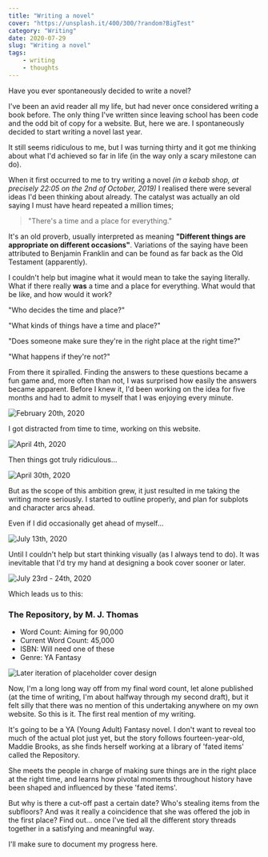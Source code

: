 ```yaml
---
title: "Writing a novel"
cover: "https://unsplash.it/400/300/?random?BigTest"
category: "Writing"
date: 2020-07-29
slug: "Writing a novel"
tags:
    - writing
    - thoughts
---
```



Have you ever spontaneously decided to write a novel?

I've been an avid reader all my life, but had never once considered writing a book before. The only thing I've written since leaving school has been code and the odd bit of copy for a website. But, here we are. I spontaneously decided to start writing a novel last year.

It still seems ridiculous to me, but I was turning thirty and it got me thinking about what I'd achieved so far in life (in the way only a scary milestone can do).

When it first occurred to me to try writing a novel *(in a kebab shop, at precisely 22:05 on the 2nd of October, 2019)* I realised there were several ideas I'd been thinking about already. The catalyst was actually an old saying I must have heard repeated a million times;

<blockquote class="short-quote">"There's a time and a place for everything."</blockquote>

It's an old proverb, usually interpreted as meaning **"Different things are appropriate on different occasions"**. Variations of the saying have been attributed to Benjamin Franklin and can be found as far back as the Old Testament (apparently).

I couldn't help but imagine what it would mean to take the saying literally. What if there really **was** a time and a place for everything. What would that be like, and how would it work?

"Who decides the time and place?"

"What kinds of things have a time and place?"

"Does someone make sure they're in the right place at the right time?"

"What happens if they're not?"

From there it spiralled. Finding the answers to these questions became a fun game and, more often than not, I was surprised how easily the answers became apparent. Before I knew it, I'd been working on the idea for five months and had to admit to myself that I was enjoying every minute.


![February 20th, 2020](Tweet-01.jpg)

I got distracted from time to time, working on this website.

![April 4th, 2020](Tweet-02.jpg)

Then things got truly ridiculous...

![April 30th, 2020](Tweet-03.jpg)

But as the scope of this ambition grew, it just resulted in me taking the writing more seriously. I started to outline properly, and plan for subplots and character arcs ahead.

Even if I did occasionally get ahead of myself...

![July 13th, 2020](Tweet-04.jpg)

Until I couldn't help but start thinking visually (as I always tend to do). It was inevitable that I'd try my hand at designing a book cover sooner or later.


![July 23rd - 24th, 2020](Tweet-05.jpg)

Which leads us to this:

<div class="book-info">
    <div class="left">
        <h3>The Repository, by M. J. Thomas</h3>
        <ul>
            <li>Word Count: Aiming for 90,000</li>
            <li>Current Word Count: 45,000</li>
            <li>ISBN: Will need one of these</li>
            <li>Genre: YA Fantasy</li>
        </ul>
    </div>
    <img 
        class="cover" 
        src="/Latest_Cover_Mockup_The_Repository.png" 
        alt="Later iteration of placeholder cover design"
        style="box-shadow: none;" 
    />
</div>

Now, I'm a long long way off from my final word count, let alone published (at the time of writing, I'm about halfway through my second draft), but it felt silly that there was no mention of this undertaking anywhere on my own website. So this is it. The first real mention of my writing.

It's going to be a YA (Young Adult) Fantasy novel. I don't want to reveal too much of the actual plot just yet, but the story follows fourteen-year-old, Maddie Brooks, as she finds herself working at a library of 'fated items' called the Repository.

She meets the people in charge of making sure things are in the right place at the right time, and learns how pivotal moments throughout history have been shaped and influenced by these 'fated items'.

But why is there a cut-off past a certain date? Who's stealing items from the subfloors? And was it really a coincidence that she was offered the job in the first place? Find out... once I've tied all the different story threads together in a satisfying and meaningful way.

I'll make sure to document my progress here.

